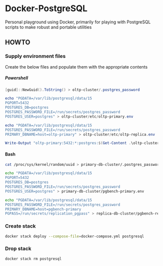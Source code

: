 # Docker-PostgreSQL

Personal playground using Docker, primarily for playing with PostgreSQL scripts to make robust and portable utilities

## HOWTO

### Supply environment files

Create the below files and populate them with the appropriate contents

##### Powershell

```powershell
[guid]::NewGuid().ToString() > oltp-cluster/.postgres_password

echo "PGDATA=/var/lib/postgresql/data/15
PGPORT=5432
POSTGRES_DB=postgres
POSTGRES_PASSWORD_FILE=/run/secrets/postgres_password
POSTGRES_USER=postgres" > oltp-cluster/etc/oltp-primary.env

echo "PGDATA=/var/lib/postgresql/data/15
POSTGRES_PASSWORD_FILE=/run/secrets/postgres_password
PRIMARY_DBNAME=host=oltp-primary" > oltp-cluster/etc/oltp-replica.env

Write-Output "oltp-primary:5432:*:postgres:$(Get-Content .\oltp-cluster\.postgres_password)" > oltp-cluster/replica/.replication_pgpass
```

#### Bash

```bash
cat /proc/sys/kernel/random/uuid > primary-db-cluster/.postgres_password && chmod 0400 primary-db-cluster/.postgres_password

echo "PGDATA=/var/lib/postgresql/data/15
PGPORT=5432
POSTGRES_DB=postgres
POSTGRES_PASSWORD_FILE=/run/secrets/postgres_password
POSTGRES_USER=postgres" > primary-db-cluster/pgbench-primary.env

echo "PGDATA=/var/lib/postgresql/data/15
POSTGRES_PASSWORD_FILE=/run/secrets/postgres_password
PRIMARY_DBNAME=host=pgbench-primary
PGPASS=/run/secrets/replication_pgpass" > replica-db-cluster/pgbench-replica.env
```

### Create stack

```sh
docker stack deploy --compose-file=docker-compose.yml postgresql
```

### Drop stack

```sh
docker stack rm postgresql
```
